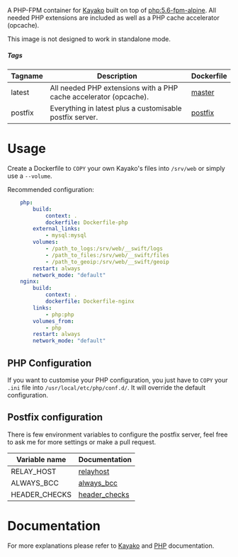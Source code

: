 A PHP-FPM container for [Kayako](https://www.kayako.com/) built on top of [php:5.6-fpm-alpine](https://github.com/docker-library/php/blob/f016f5dc420e7d360f7381eb014ac6697e247e11/5.6/fpm/alpine/Dockerfile). All needed PHP extensions are included as well as a PHP cache accelerator (opcache).

This image is not designed to work in standalone mode.

##### Tags

Tagname | Description | Dockerfile
------- | ----------- | ----------
latest  | All needed PHP extensions with a PHP cache accelerator (opcache). | [master](https://github.com/MelwinKfr/php-kayako/blob/master/Dockerfile)
postfix | Everything in latest plus a customisable postfix server. | [postfix](https://github.com/MelwinKfr/php-kayako/blob/postfix/Dockerfile)

# Usage

Create a Dockerfile to `COPY` your own Kayako's files into `/srv/web` or simply use a `--volume`.

Recommended configuration:
```yaml
    php:
        build:
            context: .
            dockerfile: Dockerfile-php
        external_links:
            - mysql:mysql
        volumes:
            - /path_to_logs:/srv/web/__swift/logs
            - /path_to_files:/srv/web/__swift/files
            - /path_to_geoip:/srv/web/__swift/geoip
        restart: always
        network_mode: "default"
    nginx:
        build:
            context: .
            dockerfile: Dockerfile-nginx
        links:
            - php:php
        volumes_from:
            - php
        restart: always
        network_mode: "default"
```

## PHP Configuration

If you want to customise your PHP configuration, you just have to `COPY` your `.ini` file into `/usr/local/etc/php/conf.d/`. It will override the default configuration.

## Postfix configuration

There is few environment variables to configure the postfix server, feel free to ask me for more settings or make a pull request.

Variable name | Documentation
------------- | -------------
RELAY_HOST    | [relayhost](http://www.postfix.org/postconf.5.html#relayhost)
ALWAYS_BCC    | [always_bcc](http://www.postfix.org/postconf.5.html#always_bcc)
HEADER_CHECKS | [header_checks](http://www.postfix.org/postconf.5.html#header_checks)

# Documentation

For more explanations please refer to [Kayako](https://kayako.atlassian.net/wiki/display/DOCS/Server+requirements) and [PHP](https://hub.docker.com/_/php/) documentation.
